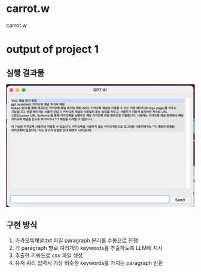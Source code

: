 # carrot.w
carrot.w

# output of project 1
## 실행 결과물
![./fiqures/output_project1.png](output_project1.png)

## 구현 방식
1. 카카오톡채널.txt 파일 paragraph 분리를 수동으로 진행
2. 각 paragraph 별로 여러개의 keywords를 추출하도록 LLM에 지시
3. 추출한 키워드로 csv 파일 생성
4. 유저 쿼리 입력시 가장 비슷한 keywords를 가지는 paragraph 반환
